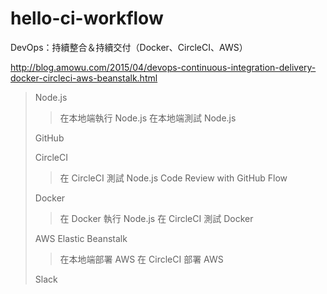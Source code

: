 # hello-ci-workflow

DevOps：持續整合＆持續交付（Docker、CircleCI、AWS）

http://blog.amowu.com/2015/04/devops-continuous-integration-delivery-docker-circleci-aws-beanstalk.html

>Node.js
>>在本地端執行 Node.js
>>在本地端測試 Node.js
>
>GitHub
>
>CircleCI
>>在 CircleCI 測試 Node.js
>>Code Review with GitHub Flow
>
>Docker
>>在 Docker 執行 Node.js
>>在 CircleCI 測試 Docker
>
>AWS Elastic Beanstalk
>>在本地端部署 AWS
>>在 CircleCI 部署 AWS
>
>Slack
